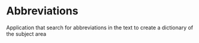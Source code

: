 # Abbreviations
Application that search for abbreviations in the text to create a dictionary of the subject area
